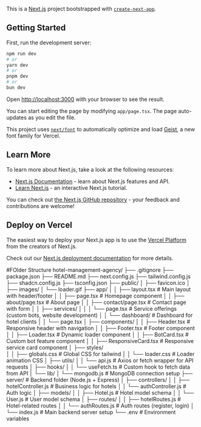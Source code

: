 This is a [Next.js](https://nextjs.org) project bootstrapped with [`create-next-app`](https://nextjs.org/docs/app/api-reference/cli/create-next-app).

## Getting Started

First, run the development server:

```bash
npm run dev
# or
yarn dev
# or
pnpm dev
# or
bun dev
```

Open [http://localhost:3000](http://localhost:3000) with your browser to see the result.

You can start editing the page by modifying `app/page.tsx`. The page auto-updates as you edit the file.

This project uses [`next/font`](https://nextjs.org/docs/app/building-your-application/optimizing/fonts) to automatically optimize and load [Geist](https://vercel.com/font), a new font family for Vercel.

## Learn More

To learn more about Next.js, take a look at the following resources:

- [Next.js Documentation](https://nextjs.org/docs) - learn about Next.js features and API.
- [Learn Next.js](https://nextjs.org/learn) - an interactive Next.js tutorial.

You can check out [the Next.js GitHub repository](https://github.com/vercel/next.js) - your feedback and contributions are welcome!

## Deploy on Vercel

The easiest way to deploy your Next.js app is to use the [Vercel Platform](https://vercel.com/new?utm_medium=default-template&filter=next.js&utm_source=create-next-app&utm_campaign=create-next-app-readme) from the creators of Next.js.

Check out our [Next.js deployment documentation](https://nextjs.org/docs/app/building-your-application/deploying) for more details.

#FOlder Structure
hotel-management-agency/
├── .gitignore
├── package.json
├── README.md
├── next.config.js
├── tailwind.config.js
├── shadcn.config.js
├── tsconfig.json
├── public/
│   ├── favicon.ico
│   ├── images/
│   └── loader.gif
├── app/
│   │   ├── layout.tsx  # Main layout with header/footer
│   │   ├── page.tsx  # Homepage component
│   │   ├── about/page.tsx  # About page
│   │   ├── contact/page.tsx  # Contact page with form
│   │   ├── services/
│   │   │   └── page.tsx  # Service offerings (custom bots, website development)
│   │   └── dashboard/  # Dashboard for hotel clients
│   │       └── page.tsx
│   ├── components/
│   │   ├── Header.tsx  # Responsive header with navigation
│   │   ├── Footer.tsx  # Footer component
│   │   ├── Loader.tsx  # Dynamic loader component
│   │   ├── BotCard.tsx  # Custom bot feature component
│   │   ├── ResponsiveCard.tsx  # Responsive service card component
│   ├── styles/  
│   │   ├── globals.css  # Global CSS for tailwind
│   │   └── loader.css  # Loader animation CSS
│   ├── utils/
│   │   └── api.js  # Axios or fetch wrapper for API requests
│   ├── hooks/
│   │   └── useFetch.ts  # Custom hook to fetch data from API
│   └── lib/
│       └── mongodb.js  # MongoDB connection setup
├── server/  # Backend folder (Node.js + Express)
│   ├── controllers/
│   │   ├── hotelController.js  # Business logic for hotels
│   │   └── authController.js  # Auth logic
│   ├── models/
│   │   ├── Hotel.js  # Hotel model schema
│   │   └── User.js  # User model schema
│   ├── routes/
│   │   ├── hotelRoutes.js  # Hotel-related routes
│   │   └── authRoutes.js  # Auth routes (register, login)
│   └── index.js  # Main backend server setup
└── .env  # Environment variables
